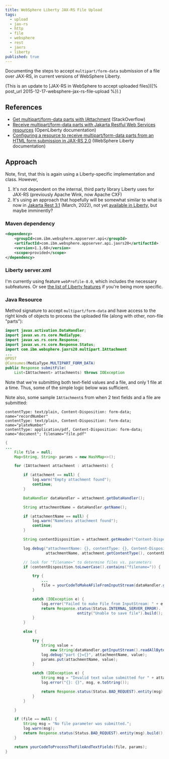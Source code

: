 ```yaml
---
title: WebSphere Liberty JAX-RS File Upload
tags:
  - upload
  - jax-rs
  - http
  - file
  - websphere
  - rest
  - jaxrs
  - liberty
published: true
---
```

Documenting the steps to accept `multipart/form-data` submission of a file over JAX-RS, in current versions of WebSphere Liberty.

(This is an update to [JAX-RS in WebSphere to accept uploaded files]({% post_url 2015-12-17-websphere-jax-rs-file-upload %}).)

## References

- [Get multipart/form-data parts with IAttachment](https://stackoverflow.com/q/68638926/796761) (StackOverflow)
- [Receive multipart/form-data parts with Jakarta Restful Web Services resources](https://openliberty.io/docs/latest/send-receive-multipart-jaxrs.html#_receive_multipartform_data_parts_with_jakarta_restful_web_services_resources) (OpenLiberty documentation)
- [Configuring a resource to receive multipart/form-data parts from an HTML form submission in JAX-RS 2.0](https://www.ibm.com/docs/en/was-liberty/base?topic=djr2al-configuring-resource-receive-multipartform-data-parts-from-html-form-submission-in-jax-rs-20) (WebSphere Liberty documentation)

## Approach

Note, first, that this is again using a Liberty-specific implementation and class. However,
1. It's not dependent on the internal, third party library Liberty uses for JAX-RS (previously Apache Wink, now Apache CXF)
1. It's using an approach that hopefully will be somewhat similar to what is now in [Jakarta Rest 3.1](https://jakarta.ee/specifications/restful-ws/3.1/) (March, 2022), not yet [available in Liberty](https://www.ibm.com/docs/en/was-liberty/base?topic=management-liberty-features), but maybe imminently?

### Maven dependency

```xml
<dependency>
    <groupId>com.ibm.websphere.appserver.api</groupId>
    <artifactId>com.ibm.websphere.appserver.api.jaxrs20</artifactId>
    <version>1.1.68</version>
    <scope>provided</scope>
</dependency>
```

### Liberty server.xml

I'm currently using feature `webProfile-8.0`, which includes the necessary subfeatures. Or see [the list of Liberty features](https://www.ibm.com/docs/en/was-liberty/base?topic=management-liberty-features) if you're being more specific.

### Java Resource

Method signature to accept `multipart/form-data` and have access to the right kinds of objects to process the uploaded file (along with other, non-file "parts"):

```java
import javax.activation.DataHandler;
import javax.ws.rs.core.MediaType;
import javax.ws.rs.core.Response;
import javax.ws.rs.core.Response.Status;
import com.ibm.websphere.jaxrs20.multipart.IAttachment
...
@POST
@Consumes(MediaType.MULTIPART_FORM_DATA)
public Response submitFile(
    List<IAttachment> attachments) throws IOException
```

Note that we're submitting both text-field values and a file, and only 1 file at a time. Thus, some of the simple logic below was sufficient.

Note also, some sample `IAttachment`s from when 2 text fields and a file are submitted:
```
contentType: text/plain, Content-Disposition: form-data; name="recordNumber"
contentType: text/plain, Content-Disposition: form-data; name="plateNumber"
contentType: application/pdf, Content-Disposition: form-data; name="document"; filename="file.pdf"
```
```java
{
...
    File file = null;
    Map<String, String> params = new HashMap<>();

    for (IAttachment attachment : attachments) {

        if (attachment == null) {
            log.warn("Empty attachment found");
            continue;
        }

        DataHandler dataHandler = attachment.getDataHandler();

        String attachmentName = dataHandler.getName();

        if (attachmentName == null) {
            log.warn("Nameless attachment found");
            continue;
        }

        String contentDisposition = attachment.getHeader("Content-Disposition");

        log.debug("attachmentName: {}, contentType: {}, Content-Disposition: {}",
       	          attachmentName, attachment.getContentType(), contentDisposition);

        // look for "filename=" to determine files vs. parameters
        if (contentDisposition.toLowerCase().contains("filename=")) {

            try {
                ... 
                file = yourCodeToMakeAFileFromInputStream(dataHandler.getInputStream());
            }

            catch (IOException e) {
                log.error("Failed to make File from InputStream: " + e.toString());
                return Response.status(Status.INTERNAL_SERVER_ERROR).
                                entity("Unable to save file").build();
            }
        }

        else {

            try {
                String value = 
                    new String(dataHandler.getInputStream().readAllBytes(), StandardCharsets.UTF_8);
                log.debug("part {}={}", attachmentName, value);
                params.put(attachmentName, value);
            }

            catch (IOException e) {
                String msg = "Invalid text value submitted for " + attachmentName;
                log.error("{}: {}", msg, e.toString());

                return Response.status(Status.BAD_REQUEST).entity(msg).build();
            }
        }

    }

    if (file == null) {
        String msg = "No file parameter was submitted.";
        log.warn(msg);
        return Response.status(Status.BAD_REQUEST).entity(msg).build();
    }

    return yourCodeToProcessTheFileAndTextFields(file, params);
}
```
